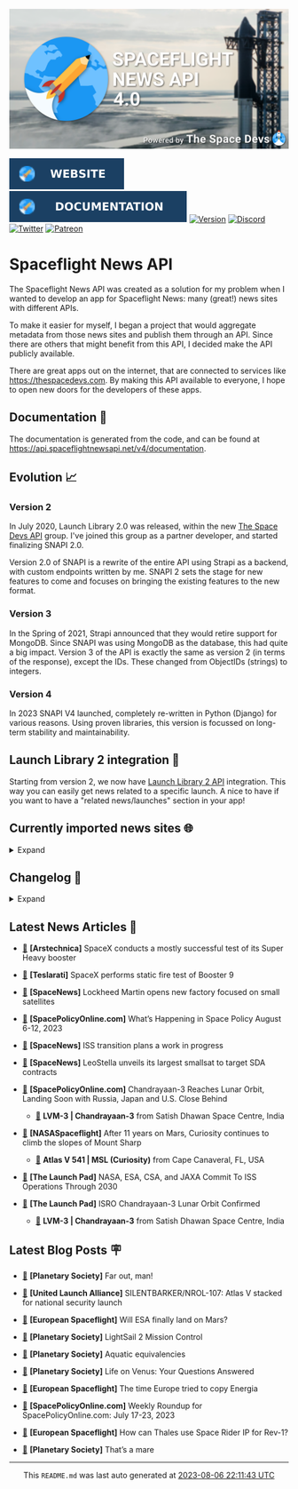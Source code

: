![Cover](https://raw.githubusercontent.com/TheSpaceDevs/spaceflightnewsapi/main/.github/profile/assets/snapi_poster.png)

[![Website](https://raw.githubusercontent.com/TheSpaceDevs/spaceflightnewsapi/main/.github/profile/assets/badge_snapi_website.svg)](https://spaceflightnewsapi.net/)
[![Documentation](https://raw.githubusercontent.com/TheSpaceDevs/spaceflightnewsapi/main/.github/profile/assets/badge_snapi_doc.svg)](https://api.spaceflightnewsapi.net/v4/docs)
[![Version](https://img.shields.io/github/v/release/TheSpaceDevs/spaceflightnewsapi?style=for-the-badge)](https://github.com/TheSpaceDevs/spaceflightnewsapi/releases/tag/v4.0.4)
[![Discord](https://img.shields.io/badge/Discord-%237289DA.svg?style=for-the-badge&logo=discord&logoColor=white)](https://discord.gg/p7ntkNA)
[![Twitter](https://img.shields.io/badge/Twitter-%231DA1F2.svg?style=for-the-badge&logo=Twitter&logoColor=white)](https://twitter.com/the_snapi)
[![Patreon](https://img.shields.io/badge/Patreon-F96854?style=for-the-badge&logo=patreon&logoColor=white)](https://www.patreon.com/TheSpaceDevs)

# Spaceflight News API

The Spaceflight News API was created as a solution for my problem when I wanted to develop an app for Spaceflight News: many (great!) news sites with different APIs.

To make it easier for myself, I began a project that would aggregate metadata from those news sites and publish them through an API. Since there are others that might benefit from this API, I decided make the API publicly available.

There are great apps out on the internet, that are connected to services like <https://thespacedevs.com>. By making this API available to everyone, I hope to open new doors for the developers of these apps.

## Documentation 📖

The documentation is generated from the code, and can be found at <https://api.spaceflightnewsapi.net/v4/documentation>.

## Evolution 📈

### Version 2

In July 2020, Launch Library 2.0 was released, within the new <a href="https://thespacedevs.com">The Space Devs API</a> group. I've joined this group as a partner developer, and started finalizing SNAPI 2.0.

Version 2.0 of SNAPI is a rewrite of the entire API using Strapi as a backend, with custom endpoints written by me.
SNAPI 2 sets the stage for new features to come and focuses on bringing the existing features to the new format.

### Version 3

In the Spring of 2021, Strapi announced that they would retire support for MongoDB. Since SNAPI was using MongoDB as the database, this had quite a big impact.
Version 3 of the API is exactly the same as version 2 (in terms of the response), except the IDs. These changed from ObjectIDs (strings) to integers.

### Version 4
In 2023 SNAPI V4 launched, completely re-written in Python (Django) for various reasons.
Using proven libraries, this version is focussed on long-term stability and maintainability.

## Launch Library 2 integration 🚀

Starting from version 2, we now have <a href="https://thespacedevs.com/llapi">Launch Library 2 API</a> integration. This way you can easily get news related to a specific launch.
A nice to have if you want to have a "related news/launches" section in your app!

## Currently imported news sites 🌐

<details>
<summary>Expand</summary>

- AmericaSpace
- Arstechnica
- Blue Origin
- CNBC
- ESA
- ElonX
- Euronews
- European Spaceflight
- Jet Propulsion Laboratory
- NASA
- NASASpaceflight
- National Geographic
- National Space Society
- Phys
- Planetary Society
- Reuters
- Space.com
- SpaceFlight Insider
- SpaceNews
- SpacePolicyOnline.com
- SpaceX
- Spaceflight Now
- SyFy
- TechCrunch
- Teslarati
- The Drive
- The Japan Times
- The Launch Pad
- The National
- The New York Times
- The Space Devs
- The Space Review
- The Verge
- The Wall Street Journal
- United Launch Alliance
- Virgin Galactic


</details>

## Changelog 📝
<details>
<summary>Expand</summary>

# V4.0.0

- Rewritten in Python and Django.

# V3.4.0

- Package updates
- Sentry fixes

# V3.0.0

- Package updates

### V3.2.0

- Various Sentry issues fixed

### V3.1.0

- Strapi updates
- Sentry updates
- Admin interface updates

### V3.0.0

- Switch to use Postgres as database

### V2.3.0

- The lost "article per (LL2) event" endpoint is back
- Changed the G4L logo on the site
- Added Sentry again, via the new Strapi plugin
- Changed from amqplib to amqp-connection-manager
- Updated to Strapi 3.5.3

### v2.2.0

- Dependency updates
- Code cleanup
- Admin side of things

### v2.1.0

- Backend changes on how new content is processed
- Package updates

### v2.0.0

- Complete rewrite of the app, focusing on existing features

</details>



## Latest News Articles 📰
- <a href="https://arstechnica.com/space/2023/08/spacex-conducts-a-mostly-successful-test-of-its-super-heavy-booster/" >🔗</a> **[Arstechnica]** SpaceX conducts a mostly successful test of its Super Heavy booster


- <a href="https://www.teslarati.com/spacex-performs-static-fire-test-of-booster-9/" >🔗</a> **[Teslarati]** SpaceX performs static fire test of Booster 9


- <a href="https://spacenews.com/lockheed-martin-opens-new-factory-focused-on-small-satellites/" >🔗</a> **[SpaceNews]** Lockheed Martin opens new factory focused on small satellites


- <a href="https://spacepolicyonline.com/news/whats-happening-in-space-policy-august-6-12-2023/" >🔗</a> **[SpacePolicyOnline.com]** What’s Happening in Space Policy August 6-12, 2023


- <a href="https://spacenews.com/iss-transition-plans-a-work-in-progress/" >🔗</a> **[SpaceNews]** ISS transition plans a work in progress


- <a href="https://spacenews.com/leostella-unveils-its-largest-smallsat-to-target-sda-contracts/" >🔗</a> **[SpaceNews]** LeoStella unveils its largest smallsat to target SDA contracts


- <a href="https://spacepolicyonline.com/news/chandrayaan-3-reaches-lunar-orbit-landing-soon-with-russia-japan-and-u-s-close-behind/" >🔗</a> **[SpacePolicyOnline.com]** Chandrayaan-3 Reaches Lunar Orbit, Landing Soon with Russia, Japan and U.S. Close Behind


  - <a href="https://go4liftoff.com/launch/id/78f7c31d-4f29-482a-96d1-390b460a0a02" >🚀</a> **LVM-3 | Chandrayaan-3** from Satish Dhawan Space Centre, India



- <a href="https://www.nasaspaceflight.com/2023/08/msl-11-years/" >🔗</a> **[NASASpaceflight]** After 11 years on Mars, Curiosity continues to climb the slopes of Mount Sharp


  - <a href="https://go4liftoff.com/launch/id/df8d4fdb-9add-4ce9-9f0e-aae1c61df212" >🚀</a> **Atlas V 541 | MSL (Curiosity)** from Cape Canaveral, FL, USA



- <a href="https://tlpnetwork.com/news/2023/08/nasa-esa-csa-jaxa-commit-to-iss-operations-through-2030" >🔗</a> **[The Launch Pad]** NASA, ESA, CSA, and JAXA Commit To ISS Operations Through 2030


- <a href="https://tlpnetwork.com/news/2023/08/isro-chandrayaan-3-lunar-orbit-confirmed" >🔗</a> **[The Launch Pad]** ISRO Chandrayaan-3 Lunar Orbit Confirmed


  - <a href="https://go4liftoff.com/launch/id/78f7c31d-4f29-482a-96d1-390b460a0a02" >🚀</a> **LVM-3 | Chandrayaan-3** from Satish Dhawan Space Centre, India





## Latest Blog Posts 🪧

- <a href="https://www.planetary.org/the-downlink/far-out-man" >🔗</a> **[Planetary Society]** Far out, man!


- <a href="https://blog.ulalaunch.com/blog/silentbarker-atlas-v-stacked-for-national-security-launch" >🔗</a> **[United Launch Alliance]** SILENTBARKER/NROL-107: Atlas V stacked for national security launch


- <a href="https://europeanspaceflight.substack.com/p/will-esa-finally-land-on-mars" >🔗</a> **[European Spaceflight]** Will ESA finally land on Mars?


- <a href="https://www.planetary.org/mission-control" >🔗</a> **[Planetary Society]** LightSail 2 Mission Control


- <a href="https://www.planetary.org/the-downlink/aquatic-equivalencies" >🔗</a> **[Planetary Society]** Aquatic equivalencies


- <a href="https://www.planetary.org/articles/life-on-venus-your-questions-answered" >🔗</a> **[Planetary Society]** Life on Venus: Your Questions Answered


- <a href="https://europeanspaceflight.substack.com/p/the-time-europe-tried-to-copy-energia" >🔗</a> **[European Spaceflight]** The time Europe tried to copy Energia


- <a href="https://spacepolicyonline.com/news/weekly-roundup-for-spacepolicyonline-com-july-17-23-2023/" >🔗</a> **[SpacePolicyOnline.com]** Weekly Roundup for SpacePolicyOnline.com: July 17-23, 2023


- <a href="https://europeanspaceflight.substack.com/p/how-can-thales-use-space-rider-ip" >🔗</a> **[European Spaceflight]** How can Thales use Space Rider IP for Rev-1?


- <a href="https://www.planetary.org/the-downlink/thats-a-mare" >🔗</a> **[Planetary Society]** That’s a mare




<hr>
  <div align="center">
  This <code>README.md</code> was last auto generated at <a href="https://www.timeanddate.com/worldclock/fixedtime.html?iso=20230806T221143">2023-08-06 22:11:43 UTC</a>
  <br>
</div>